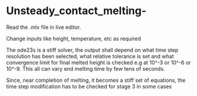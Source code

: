 # Unsteady_contact_melting-

Read the .mlx file in live editor.

Change inputs like height, temperature, etc as required

The ode23s is a stiff solver, the output shall depend on what time step resolution has been selected, what relative tolerance is set and what convergence limit for final melted height is checked e.g at 10^-3 or 10^-6 or 10^-9. This all can vary end melting time by few tens of seconds.

Since, near completion of melting, it becomes a stiff set of equations, the time step modification has to be checked for stage 3 in some cases   
